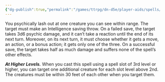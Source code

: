 ```yaml
---
{"dg-publish":true,"permalink":"/games/ttrpg/dn-d5e/player-aids/spells/level-2/tasha-s-mind-whip/","tags":["TTRPG/DND/5e","Spell"],"noteIcon":""}
---
```



You psychically lash out at one creature you can see within range. The target must make an Intelligence saving throw. On a failed save, the target takes 3d6 psychic damage, and it can’t take a reaction until the end of its next turn. Moreover, on its next turn, it must choose whether it gets a move, an action, or a bonus action; it gets only one of the three. On a successful save, the target takes half as much damage and suffers none of the spell’s other effects.

**_At Higher Levels._** When you cast this spell using a spell slot of 3rd level or higher, you can target one additional creature for each slot level above 2nd. The creatures must be within 30 feet of each other when you target them.